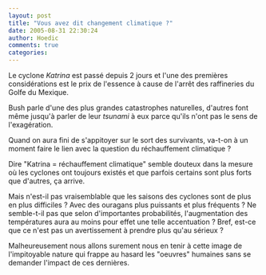 ```yaml
---
layout: post
title: "Vous avez dit changement climatique ?"
date: 2005-08-31 22:30:24
author: Hoedic
comments: true
categories: 
---
```



Le cyclone *Katrina* est passé depuis 2 jours et l'une des premières considérations est le prix de l'essence à cause de l'arrêt des raffineries du Golfe du Mexique.

Bush parle d'une des plus grandes catastrophes naturelles, d'autres font même jusqu'à parler de leur *tsunami* à eux parce qu'ils n'ont pas le sens de l'exagération.

Quand on aura fini de s'appitoyer sur le sort des survivants, va-t-on à un moment faire le lien avec la question du réchauffement climatique ?

Dire "Katrina = réchauffement climatique" semble douteux dans la mesure où les cyclones ont toujours existés et que parfois certains sont plus forts que d'autres, ça arrive.

Mais n'est-il pas vraisemblable que les saisons des cyclones sont de plus en plus difficiles ? Avec des ouragans plus puissants et plus fréquents ? Ne semble-t-il pas que selon d'importantes probabilités, l'augmentation des températures aura au moins pour effet une telle accentuation ? Bref, est-ce que ce n'est pas un avertissement à prendre plus qu'au sérieux ?

Malheureusement nous allons surement nous en tenir à cette image de l'impitoyable nature qui frappe au hasard les "oeuvres" humaines sans se demander l'impact de ces dernières.